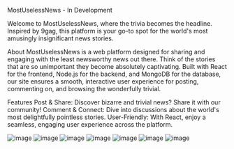 
MostUselessNews - In Development

Welcome to MostUselessNews, where the trivia becomes the headline. Inspired by 9gag, this platform is your go-to spot for the world's most amusingly insignificant news stories.

About
MostUselessNews is a web platform designed for sharing and engaging with the least newsworthy news out there. Think of the stories that are so unimportant they become absolutely captivating. Built with React for the frontend, Node.js for the backend, and MongoDB for the database, our site ensures a smooth, interactive user experience for posting, commenting on, and browsing the wonderfully trivial.

Features
Post & Share: Discover bizarre and trivial news? Share it with our community!
Comment & Connect: Dive into discussions about the world's most delightfully pointless stories.
User-Friendly: With React, enjoy a seamless, engaging user experience across the platform.



![image](https://github.com/Sereth1/MostUslessNews/assets/129552184/861725e2-b5a2-48cb-bd19-ff65734b97ad)
![image](https://github.com/Sereth1/MostUslessNews/assets/129552184/fb057edc-8e96-448d-818a-4415bb6c55c0)
![image](https://github.com/Sereth1/MostUslessNews/assets/129552184/3a3c5db4-4db8-4510-a168-74bfd3384ea7)
![image](https://github.com/Sereth1/MostUslessNews/assets/129552184/857e59dc-a960-4224-a417-db4ba30e0b4b)
![image](https://github.com/Sereth1/MostUslessNews/assets/129552184/60fe60df-e65e-4f94-90db-26abb751895c)
![image](https://github.com/Sereth1/MostUslessNews/assets/129552184/0fdb2bbe-79e7-4791-9620-bd337d12530f)
![image](https://github.com/Sereth1/MostUslessNews/assets/129552184/3e8d7836-2a92-4c8f-a8c6-a6ff8f289fd9)
